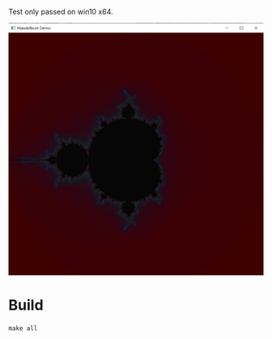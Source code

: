 Test only passed on win10 x64.

![image-20200506120107811](README.assets\image-20200506120107811.png)

# Build
`make all`